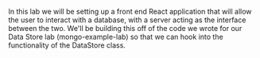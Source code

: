 In this lab we will be setting up a front end React application that will allow the user to interact with a database, with a server acting as the interface between the two. We'll be building this off of the code we wrote for our Data Store lab (mongo-example-lab) so that we can hook into the functionality of the DataStore class.